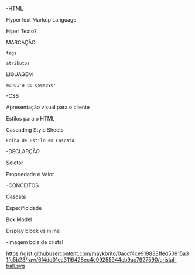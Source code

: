 -HTML

HyperText Markup Language

Hiper Texto?

MARCAÇÃO

    tags

    atributos

LIGUAGEM

    maneira de escrever

-CSS

Apresentação visual para o cliente

Estilos para o HTML

Cascading Style Sheets

    Folha de Estilo em Cascata

-DECLARÇÃO

Seletor

Propriedade e Valor

-CONCEITOS

Cascata

Especificidade

Box Model

Display block vs inline

-imagem bola de cristal

https://gist.githubusercontent.com/maykbrito/0acdf4ce919838ffed50915a31fc5b23/raw/6f4dd01ec3116428ec4c99255944cb9ac7927590/cristal-ball.svg
 
